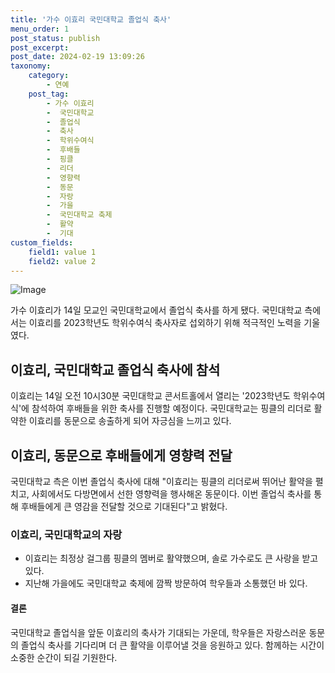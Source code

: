 ```yaml
---
title: '가수 이효리 국민대학교 졸업식 축사'
menu_order: 1
post_status: publish
post_excerpt: 
post_date: 2024-02-19 13:09:26
taxonomy:
    category:
        - 연예
    post_tag:
        - 가수 이효리
        -  국민대학교
        -  졸업식
        -  축사
        -  학위수여식
        -  후배들
        -  핑클
        -  리더
        -  영향력
        -  동문
        -  자랑
        -  가을
        -  국민대학교 축제
        -  활약
        -  기대
custom_fields:
    field1: value 1
    field2: value 2
---
```


![Image](https://mimgnews.pstatic.net/image/421/2024/02/13/0007348009_001_20240213140001518.jpg?type=w540)

가수 이효리가 14일 모교인 국민대학교에서 졸업식 축사를 하게 됐다. 국민대학교 측에서는 이효리를 2023학년도 학위수여식 축사자로 섭외하기 위해 적극적인 노력을 기울였다. 
## 이효리, 국민대학교 졸업식 축사에 참석
이효리는 14일 오전 10시30분 국민대학교 콘서트홀에서 열리는 '2023학년도 학위수여식'에 참석하여 후배들을 위한 축사를 진행할 예정이다. 국민대학교는 핑클의 리더로 활약한 이효리를 동문으로 송출하게 되어 자긍심을 느끼고 있다.
## 이효리, 동문으로 후배들에게 영향력 전달
국민대학교 측은 이번 졸업식 축사에 대해 "이효리는 핑클의 리더로써 뛰어난 활약을 펼치고, 사회에서도 다방면에서 선한 영향력을 행사해온 동문이다. 이번 졸업식 축사를 통해 후배들에게 큰 영감을 전달할 것으로 기대된다"고 밝혔다.
### 이효리, 국민대학교의 자랑
- 이효리는 최정상 걸그룹 핑클의 멤버로 활약했으며, 솔로 가수로도 큰 사랑을 받고 있다.
- 지난해 가을에도 국민대학교 축제에 깜짝 방문하여 학우들과 소통했던 바 있다.
#### 결론
국민대학교 졸업식을 앞둔 이효리의 축사가 기대되는 가운데, 학우들은 자랑스러운 동문의 졸업식 축사를 기다리며 더 큰 활약을 이루어낼 것을 응원하고 있다. 함께하는 시간이 소중한 순간이 되길 기원한다.
